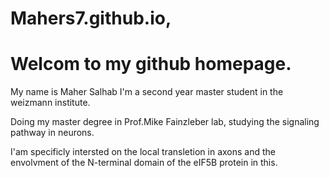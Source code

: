 # Mahers7.github.io,
# Welcom to my github homepage.
 My name is Maher Salhab I'm a second year master student in  the weizmann institute.
 
Doing my master degree in Prof.Mike Fainzleber lab, studying the signaling pathway in neurons.

I'am specificly intersted on the local transletion in axons and the envolvment of the N-terminal domain of the eIF5B protein in this.



